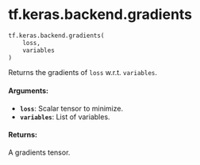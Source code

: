<div itemscope itemtype="http://developers.google.com/ReferenceObject">
<meta itemprop="name" content="tf.keras.backend.gradients" />
<meta itemprop="path" content="Stable" />
</div>

# tf.keras.backend.gradients

``` python
tf.keras.backend.gradients(
    loss,
    variables
)
```

Returns the gradients of `loss` w.r.t. `variables`.

#### Arguments:

* <b>`loss`</b>: Scalar tensor to minimize.
* <b>`variables`</b>: List of variables.


#### Returns:

A gradients tensor.
